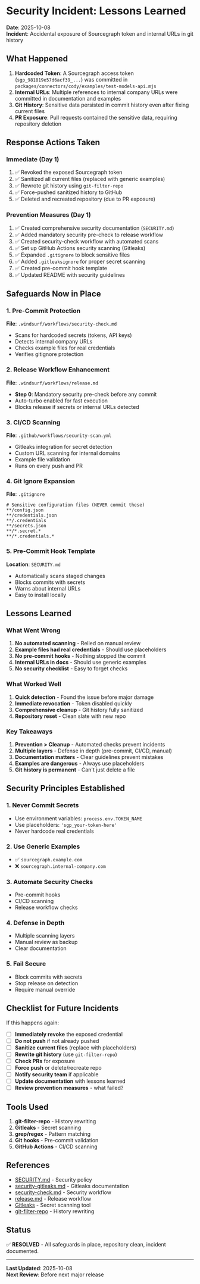 # Security Incident: Lessons Learned

**Date**: 2025-10-08  
**Incident**: Accidental exposure of Sourcegraph token and internal URLs in git history

## What Happened

1. **Hardcoded Token**: A Sourcegraph access token (`sgp_981819e57d6acf39_...`) was committed in `packages/connectors/cody/examples/test-models-api.mjs`
2. **Internal URLs**: Multiple references to internal company URLs were committed in documentation and examples
3. **Git History**: Sensitive data persisted in commit history even after fixing current files
4. **PR Exposure**: Pull requests contained the sensitive data, requiring repository deletion

## Response Actions Taken

### Immediate (Day 1)

1. ✅ Revoked the exposed Sourcegraph token
2. ✅ Sanitized all current files (replaced with generic examples)
3. ✅ Rewrote git history using `git-filter-repo`
4. ✅ Force-pushed sanitized history to GitHub
5. ✅ Deleted and recreated repository (due to PR exposure)

### Prevention Measures (Day 1)

1. ✅ Created comprehensive security documentation (`SECURITY.md`)
2. ✅ Added mandatory security pre-check to release workflow
3. ✅ Created security-check workflow with automated scans
4. ✅ Set up GitHub Actions security scanning (Gitleaks)
5. ✅ Expanded `.gitignore` to block sensitive files
6. ✅ Added `.gitleaksignore` for proper secret scanning
7. ✅ Created pre-commit hook template
8. ✅ Updated README with security guidelines

## Safeguards Now in Place

### 1. Pre-Commit Protection

**File**: `.windsurf/workflows/security-check.md`

- Scans for hardcoded secrets (tokens, API keys)
- Detects internal company URLs
- Checks example files for real credentials
- Verifies gitignore protection

### 2. Release Workflow Enhancement

**File**: `.windsurf/workflows/release.md`

- **Step 0**: Mandatory security pre-check before any commit
- Auto-turbo enabled for fast execution
- Blocks release if secrets or internal URLs detected

### 3. CI/CD Scanning

**File**: `.github/workflows/security-scan.yml`

- Gitleaks integration for secret detection
- Custom URL scanning for internal domains
- Example file validation
- Runs on every push and PR

### 4. Git Ignore Expansion

**File**: `.gitignore`

```gitignore
# Sensitive configuration files (NEVER commit these)
**/config.json
**/credentials.json
**/.credentials
**/secrets.json
**/*.secret.*
**/*.credentials.*
```

### 5. Pre-Commit Hook Template

**Location**: `SECURITY.md`

- Automatically scans staged changes
- Blocks commits with secrets
- Warns about internal URLs
- Easy to install locally

## Lessons Learned

### What Went Wrong

1. **No automated scanning** - Relied on manual review
2. **Example files had real credentials** - Should use placeholders
3. **No pre-commit hooks** - Nothing stopped the commit
4. **Internal URLs in docs** - Should use generic examples
5. **No security checklist** - Easy to forget checks

### What Worked Well

1. **Quick detection** - Found the issue before major damage
2. **Immediate revocation** - Token disabled quickly
3. **Comprehensive cleanup** - Git history fully sanitized
4. **Repository reset** - Clean slate with new repo

### Key Takeaways

1. **Prevention > Cleanup** - Automated checks prevent incidents
2. **Multiple layers** - Defense in depth (pre-commit, CI/CD, manual)
3. **Documentation matters** - Clear guidelines prevent mistakes
4. **Examples are dangerous** - Always use placeholders
5. **Git history is permanent** - Can't just delete a file

## Security Principles Established

### 1. Never Commit Secrets

- Use environment variables: `process.env.TOKEN_NAME`
- Use placeholders: `'sgp_your-token-here'`
- Never hardcode real credentials

### 2. Use Generic Examples

- ✅ `sourcegraph.example.com`
- ❌ `sourcegraph.internal-company.com`

### 3. Automate Security Checks

- Pre-commit hooks
- CI/CD scanning
- Release workflow checks

### 4. Defense in Depth

- Multiple scanning layers
- Manual review as backup
- Clear documentation

### 5. Fail Secure

- Block commits with secrets
- Stop release on detection
- Require manual override

## Checklist for Future Incidents

If this happens again:

- [ ] **Immediately revoke** the exposed credential
- [ ] **Do not push** if not already pushed
- [ ] **Sanitize current files** (replace with placeholders)
- [ ] **Rewrite git history** (use `git-filter-repo`)
- [ ] **Check PRs** for exposure
- [ ] **Force push** or delete/recreate repo
- [ ] **Notify security team** if applicable
- [ ] **Update documentation** with lessons learned
- [ ] **Review prevention measures** - what failed?

## Tools Used

1. **git-filter-repo** - History rewriting
2. **Gitleaks** - Secret scanning
3. **grep/regex** - Pattern matching
4. **Git hooks** - Pre-commit validation
5. **GitHub Actions** - CI/CD scanning

## References

- [SECURITY.md](../SECURITY.md) - Security policy
- [security-gitleaks.md](./security-gitleaks.md) - Gitleaks documentation
- [security-check.md](../.windsurf/workflows/security-check.md) - Security workflow
- [release.md](../.windsurf/workflows/release.md) - Release workflow
- [Gitleaks](https://github.com/gitleaks/gitleaks) - Secret scanning tool
- [git-filter-repo](https://github.com/newren/git-filter-repo) - History rewriting

## Status

✅ **RESOLVED** - All safeguards in place, repository clean, incident documented.

---

**Last Updated**: 2025-10-08  
**Next Review**: Before next major release
